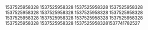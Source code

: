 1537525958328
1537525958328
1537525958328
1537525958328
1537525958328
1537525958328
1537525958328
1537525958328
1537525958328
1537525958328
1537525958328
1537525958328
1537525958328
1537525958328
15375259583281537741782527